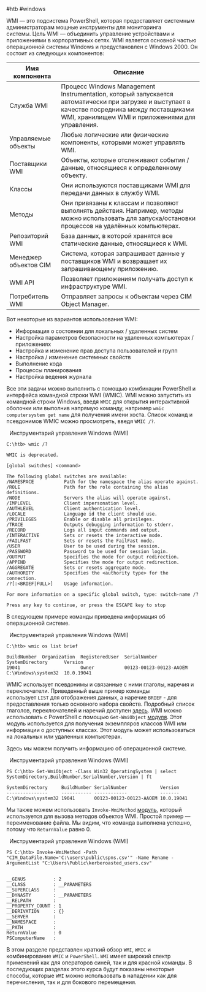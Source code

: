 #htb #windows 

WMI — это подсистема PowerShell, которая предоставляет системным администраторам мощные инструменты для мониторинга системы. Цель WMI — объединить управление устройствами и приложениями в корпоративных сетях. WMI является основной частью операционной системы Windows и предустановлен с Windows 2000. Он состоит из следующих компонентов:

|**Имя компонента**|**Описание**|
|---|---|
|Служба WMI|Процесс Windows Management Instrumentation, который запускается автоматически при загрузке и выступает в качестве посредника между поставщиками WMI, хранилищем WMI и приложениями для управления.|
|Управляемые объекты|Любые логические или физические компоненты, которыми может управлять WMI.|
|Поставщики WMI|Объекты, которые отслеживают события / данные, относящиеся к определенному объекту.|
|Классы|Они используются поставщиками WMI для передачи данных в службу WMI.|
|Методы|Они привязаны к классам и позволяют выполнять действия. Например, методы можно использовать для запуска/остановки процессов на удалённых компьютерах.|
|Репозиторий WMI|База данных, в которой хранятся все статические данные, относящиеся к WMI.|
|Менеджер объектов CIM|Система, которая запрашивает данные у поставщиков WMI и возвращает их запрашивающему приложению.|
|WMI API|Позволяет приложениям получать доступ к инфраструктуре WMI.|
|Потребитель WMI|Отправляет запросы к объектам через CIM Object Manager.|

Вот некоторые из вариантов использования WMI:

- Информация о состоянии для локальных / удаленных систем
- Настройка параметров безопасности на удаленных компьютерах / приложениях
- Настройка и изменение прав доступа пользователей и групп
- Настройка / изменение системных свойств
- Выполнение кода
- Процессы планирования
- Настройка ведения журнала

Все эти задачи можно выполнить с помощью комбинации PowerShell и интерфейса командной строки WMI (WMIC). WMI можно запустить из командной строки Windows, введя `WMIC` для открытия интерактивной оболочки или выполнив напрямую команду, например `wmic computersystem get name` для получения имени хоста. Список команд и псевдонимов WMIC можно просмотреть, введя `WMIC /?`.

  Инструментарий управления Windows (WMI)

```cmd-session
C:\htb> wmic /?

WMIC is deprecated.

[global switches] <command>

The following global switches are available:
/NAMESPACE           Path for the namespace the alias operate against.
/ROLE                Path for the role containing the alias definitions.
/NODE                Servers the alias will operate against.
/IMPLEVEL            Client impersonation level.
/AUTHLEVEL           Client authentication level.
/LOCALE              Language id the client should use.
/PRIVILEGES          Enable or disable all privileges.
/TRACE               Outputs debugging information to stderr.
/RECORD              Logs all input commands and output.
/INTERACTIVE         Sets or resets the interactive mode.
/FAILFAST            Sets or resets the FailFast mode.
/USER                User to be used during the session.
/PASSWORD            Password to be used for session login.
/OUTPUT              Specifies the mode for output redirection.
/APPEND              Specifies the mode for output redirection.
/AGGREGATE           Sets or resets aggregate mode.
/AUTHORITY           Specifies the <authority type> for the connection.
/?[:<BRIEF|FULL>]    Usage information.

For more information on a specific global switch, type: switch-name /?

Press any key to continue, or press the ESCAPE key to stop
```

В следующем примере команды приведена информация об операционной системе.

  Инструментарий управления Windows (WMI)

```cmd-session
C:\htb> wmic os list brief

BuildNumber  Organization  RegisteredUser  SerialNumber             SystemDirectory      Version
19041                      Owner           00123-00123-00123-AAOEM  C:\Windows\system32  10.0.19041
```

WMIC использует псевдонимы и связанные с ними глаголы, наречия и переключатели. Приведенный выше пример команды использует `LIST` для отображения данных, а наречие `BRIEF` - для предоставления только основного набора свойств. Подробный список глаголов, переключателей и наречий доступен [здесь](https://docs.microsoft.com/en-us/windows/win32/wmisdk/wmic). WMI можно использовать с PowerShell с помощью `Get-WmiObject` [модуля](https://docs.microsoft.com/en-us/powershell/module/microsoft.powershell.management/get-wmiobject?view=powershell-5.1). Этот модуль используется для получения экземпляров классов WMI или информации о доступных классах. Этот модуль может использоваться на локальных или удаленных компьютерах.

Здесь мы можем получить информацию об операционной системе.

  Инструментарий управления Windows (WMI)

```powershell-session
PS C:\htb> Get-WmiObject -Class Win32_OperatingSystem | select SystemDirectory,BuildNumber,SerialNumber,Version | ft

SystemDirectory     BuildNumber SerialNumber            Version
---------------     ----------- ------------            -------
C:\Windows\system32 19041       00123-00123-00123-AAOEM 10.0.19041
```

Мы также можем использовать `Invoke-WmiMethod` [модуль](https://docs.microsoft.com/en-us/powershell/module/microsoft.powershell.management/invoke-wmimethod?view=powershell-5.1), который используется для вызова методов объектов WMI. Простой пример — переименование файла. Мы видим, что команда выполнена успешно, потому что `ReturnValue` равно 0.

  Инструментарий управления Windows (WMI)

```powershell-session
PS C:\htb> Invoke-WmiMethod -Path "CIM_DataFile.Name='C:\users\public\spns.csv'" -Name Rename -ArgumentList "C:\Users\Public\kerberoasted_users.csv"


__GENUS          : 2
__CLASS          : __PARAMETERS
__SUPERCLASS     :
__DYNASTY        : __PARAMETERS
__RELPATH        :
__PROPERTY_COUNT : 1
__DERIVATION     : {}
__SERVER         :
__NAMESPACE      :
__PATH           :
ReturnValue      : 0
PSComputerName   :
```

В этом разделе представлен краткий обзор `WMI`, `WMIC` и комбинирование `WMIC` и `PowerShell`. `WMI` имеет широкий спектр применений как для операторов синей, так и для красной команды. В последующих разделах этого курса будут показаны некоторые способы, которые `WMI` можно использовать в нападении как для перечисления, так и для бокового перемещения.